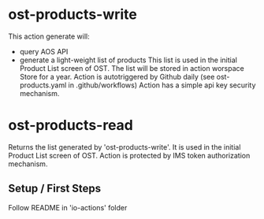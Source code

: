 # ost-products-write

This action generate will:

- query AOS API
- generate a light-weight list of products
  This list is used in the initial Product List screen of OST.
  The list will be stored in action worspace Store for a year.
  Action is autotriggered by Github daily (see ost-products.yaml in .github/workflows)
  Action has a simple api key security mechanism.

# ost-products-read

Returns the list generated by 'ost-products-write'. It is used in the initial Product List screen of OST.
Action is protected by IMS token authorization mechanism.

## Setup / First Steps

Follow README in 'io-actions' folder
